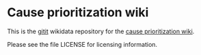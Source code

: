 # Cause prioritization wiki

This is the [gitit](http://gitit.johnmacfarlane.net/)
wikidata repository for the
[cause prioritization wiki](http://causeprioritization.org).

Please see the file LICENSE for licensing information.
